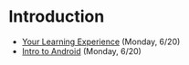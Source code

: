 # Introduction

- [Your Learning Experience](https://github.com/ga-adi-nyc/Course-Materials/tree/master/lessons/intro/your-learning-experience-lesson) (Monday, 6/20)
- [Intro to Android](https://github.com/ga-adi-nyc/Course-Materials/tree/master/lessons/intro/android-intro-lesson) (Monday, 6/20)
